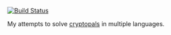 [![Build Status](https://travis-ci.org/avidal/cryptopals.svg?branch=master)](https://travis-ci.org/avidal/cryptopals)

My attempts to solve [cryptopals](http://cryptopals.com) in multiple languages.
